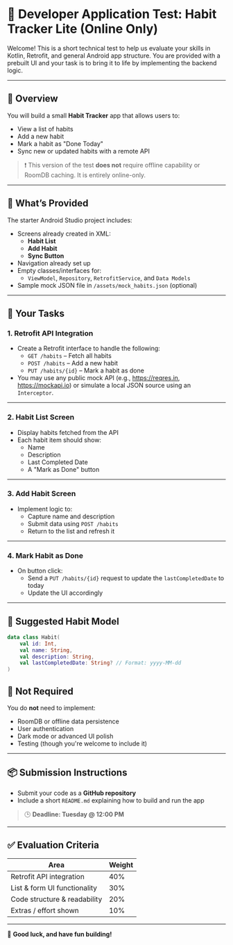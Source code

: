 # 🧪 Developer Application Test: Habit Tracker Lite (Online Only)

Welcome! This is a short technical test to help us evaluate your skills in Kotlin, Retrofit, and general Android app structure. You are provided with a prebuilt UI and your task is to bring it to life by implementing the backend logic.

---

## 📱 Overview

You will build a small **Habit Tracker** app that allows users to:

- View a list of habits
- Add a new habit
- Mark a habit as "Done Today"
- Sync new or updated habits with a remote API

> ❗ This version of the test **does not** require offline capability or RoomDB caching. It is entirely online-only.

---

## 🧰 What’s Provided

The starter Android Studio project includes:

- Screens already created in XML:
  - **Habit List**
  - **Add Habit**
  - **Sync Button**
- Navigation already set up
- Empty classes/interfaces for:
  - `ViewModel`, `Repository`, `RetrofitService`, and `Data Models`
- Sample mock JSON file in `/assets/mock_habits.json` (optional)

---

## 🎯 Your Tasks

### 1. Retrofit API Integration
- Create a Retrofit interface to handle the following:
  - `GET /habits` – Fetch all habits
  - `POST /habits` – Add a new habit
  - `PUT /habits/{id}` – Mark a habit as done
- You may use any public mock API (e.g., https://reqres.in, https://mockapi.io) or simulate a local JSON source using an `Interceptor`.

---

### 2. Habit List Screen
- Display habits fetched from the API
- Each habit item should show:
  - Name
  - Description
  - Last Completed Date
  - A "Mark as Done" button

---

### 3. Add Habit Screen
- Implement logic to:
  - Capture name and description
  - Submit data using `POST /habits`
  - Return to the list and refresh it

---

### 4. Mark Habit as Done
- On button click:
  - Send a `PUT /habits/{id}` request to update the `lastCompletedDate` to today
  - Update the UI accordingly

---

## 🧪 Suggested Habit Model

```kotlin
data class Habit(
    val id: Int,
    val name: String,
    val description: String,
    val lastCompletedDate: String? // Format: yyyy-MM-dd
)

```
## 🚫 Not Required

You do **not** need to implement:

- RoomDB or offline data persistence  
- User authentication  
- Dark mode or advanced UI polish  
- Testing (though you're welcome to include it)

---

## 📦 Submission Instructions

- Submit your code as a **GitHub repository** 
- Include a short `README.md` explaining how to build and run the app

> 🕒 **Deadline: Tuesday @ 12:00 PM**

---

## ✅ Evaluation Criteria

| Area                         | Weight |
|------------------------------|--------|
| Retrofit API integration     | 40%    |
| List & form UI functionality | 30%    |
| Code structure & readability | 20%    |
| Extras / effort shown        | 10%    |

---

🎯 **Good luck, and have fun building!**

